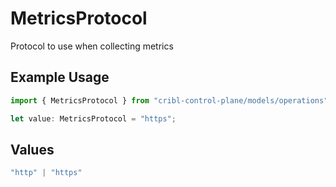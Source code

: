 # MetricsProtocol

Protocol to use when collecting metrics

## Example Usage

```typescript
import { MetricsProtocol } from "cribl-control-plane/models/operations";

let value: MetricsProtocol = "https";
```

## Values

```typescript
"http" | "https"
```